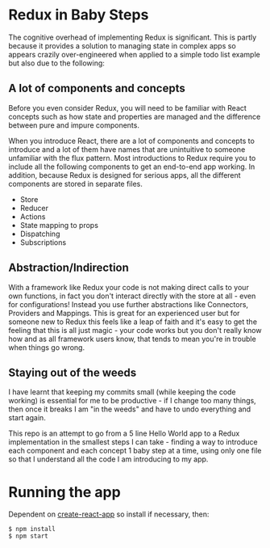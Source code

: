 # Redux in Baby Steps

The cognitive overhead of implementing Redux is significant. This is partly because it provides a solution to managing state in complex apps so appears crazily over-engineered when applied to a simple todo list example but also due to the following:

## A lot of components and concepts
Before you even consider Redux, you will need to be familiar with React concepts such as how state and properties are managed and the difference between pure and impure components. 

When you introduce React, there are a lot of components and concepts to introduce and a lot of them have names that are unintuitive to someone unfamiliar with the flux pattern. Most introductions to Redux require you to include all the following components to get an end-to-end app working. In addition, because Redux is designed for serious apps, all the different components are stored in separate files. 
  * Store
  * Reducer
  * Actions
  * State mapping to props
  * Dispatching
  * Subscriptions


## Abstraction/Indirection
With a framework like Redux your code is not making direct calls to your own functions, in fact you don't interact directly with the store at all - even for configurations! Instead you use further abstractions like Connectors, Providers and Mappings. This is great for an experienced user but for someone new to Redux this feels like a leap of faith and it's easy to get the feeling that this is all just magic - your code works but you don't really know how and as all framework users know, that tends to  mean you're in trouble when things go wrong.

## Staying out of the weeds
I have learnt that keeping my commits small (while keeping the code working) is essential for me to be productive - if I change too many things, then once it breaks I am "in the weeds" and have to undo everything and start again.

This repo is an attempt to go from a 5 line Hello World app to a Redux implementation in the smallest steps I can take - finding a way to introduce each component and each concept 1 baby step at a time, using only one file so that I understand all the code I am introducing to my app.

# Running the app

Dependent on [create-react-app](https://github.com/facebook/create-react-app) so install if necessary, then:

    $ npm install
    $ npm start